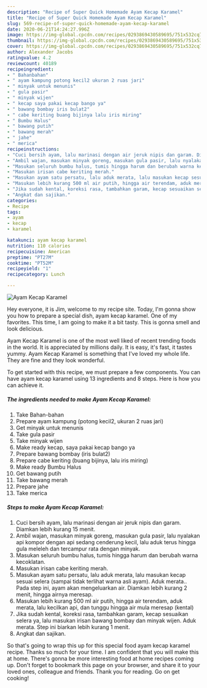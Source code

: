 ```yaml
---
description: "Recipe of Super Quick Homemade Ayam Kecap Karamel"
title: "Recipe of Super Quick Homemade Ayam Kecap Karamel"
slug: 569-recipe-of-super-quick-homemade-ayam-kecap-karamel
date: 2020-06-21T14:24:27.996Z
image: https://img-global.cpcdn.com/recipes/0293869430589695/751x532cq70/ayam-kecap-karamel-foto-resep-utama.jpg
thumbnail: https://img-global.cpcdn.com/recipes/0293869430589695/751x532cq70/ayam-kecap-karamel-foto-resep-utama.jpg
cover: https://img-global.cpcdn.com/recipes/0293869430589695/751x532cq70/ayam-kecap-karamel-foto-resep-utama.jpg
author: Alexander Jacobs
ratingvalue: 4.2
reviewcount: 40189
recipeingredient:
- " Bahanbahan"
- " ayam kampung potong kecil2 ukuran 2 ruas jari"
- " minyak untuk menunis"
- " gula pasir"
- " minyak wijen"
- " kecap saya pakai kecap bango ya"
- " bawang bombay iris bulat2"
- " cabe keriting buang bijinya lalu iris miring"
- " Bumbu Halus"
- " bawang putih"
- " bawang merah"
- " jahe"
- " merica"
recipeinstructions:
- "Cuci bersih ayam, lalu marinasi dengan air jeruk nipis dan garam. Diamkan lebih kurang 15 menit."
- "Ambil wajan, masukan minyak goreng, masukan gula pasir, lalu nyalakan api kompor dengan api sedang cenderung kecil, lalu aduk terus hingga gula meleleh dan tercampur rata dengan minyak."
- "Masukan seluruh bumbu halus, tumis hingga harum dan berubah warna kecoklatan."
- "Masukan irisan cabe keriting merah."
- "Masukan ayam satu persatu, lalu aduk merata, lalu masukan kecap sesuai selera (sampai tidak terlihat warna asli ayam). Aduk merata.. Pada step ini, ayam akan mengeluarkan air. Diamkan lebih kurang 2 menit, hingga airnya meresap."
- "Masukan lebih kurang 500 ml air putih, hingga air terendam, aduk merata, lalu kecilkan api, dan tunggu hingga air mula meresap (kental)"
- "Jika sudah kental, koreksi rasa, tambahkan garam, kecap sesuaikan selera ya, lalu masukan irisan bawang bombay dan minyak wijen. Aduk merata. Step ini biarkan lebih kurang 1 menit."
- "Angkat dan sajikan."
categories:
- Recipe
tags:
- ayam
- kecap
- karamel

katakunci: ayam kecap karamel 
nutrition: 110 calories
recipecuisine: American
preptime: "PT27M"
cooktime: "PT52M"
recipeyield: "1"
recipecategory: Lunch

---
```



![Ayam Kecap Karamel](https://img-global.cpcdn.com/recipes/0293869430589695/751x532cq70/ayam-kecap-karamel-foto-resep-utama.jpg)

Hey everyone, it is Jim, welcome to my recipe site. Today, I'm gonna show you how to prepare a special dish, ayam kecap karamel. One of my favorites. This time, I am going to make it a bit tasty. This is gonna smell and look delicious.



Ayam Kecap Karamel is one of the most well liked of recent trending foods in the world. It is appreciated by millions daily. It is easy, it's fast, it tastes yummy. Ayam Kecap Karamel is something that I've loved my whole life. They are fine and they look wonderful.


To get started with this recipe, we must prepare a few components. You can have ayam kecap karamel using 13 ingredients and 8 steps. Here is how you can achieve it.

<!--inarticleads1-->

##### The ingredients needed to make Ayam Kecap Karamel:

1. Take  Bahan-bahan
1. Prepare  ayam kampung (potong kecil2, ukuran 2 ruas jari)
1. Get  minyak untuk menunis
1. Take  gula pasir
1. Take  minyak wijen
1. Make ready  kecap, saya pakai kecap bango ya
1. Prepare  bawang bombay (iris bulat2)
1. Prepare  cabe keriting (buang bijinya, lalu iris miring)
1. Make ready  Bumbu Halus
1. Get  bawang putih
1. Take  bawang merah
1. Prepare  jahe
1. Take  merica




<!--inarticleads2-->

##### Steps to make Ayam Kecap Karamel:

1. Cuci bersih ayam, lalu marinasi dengan air jeruk nipis dan garam. Diamkan lebih kurang 15 menit.
1. Ambil wajan, masukan minyak goreng, masukan gula pasir, lalu nyalakan api kompor dengan api sedang cenderung kecil, lalu aduk terus hingga gula meleleh dan tercampur rata dengan minyak.
1. Masukan seluruh bumbu halus, tumis hingga harum dan berubah warna kecoklatan.
1. Masukan irisan cabe keriting merah.
1. Masukan ayam satu persatu, lalu aduk merata, lalu masukan kecap sesuai selera (sampai tidak terlihat warna asli ayam). Aduk merata.. Pada step ini, ayam akan mengeluarkan air. Diamkan lebih kurang 2 menit, hingga airnya meresap.
1. Masukan lebih kurang 500 ml air putih, hingga air terendam, aduk merata, lalu kecilkan api, dan tunggu hingga air mula meresap (kental)
1. Jika sudah kental, koreksi rasa, tambahkan garam, kecap sesuaikan selera ya, lalu masukan irisan bawang bombay dan minyak wijen. Aduk merata. Step ini biarkan lebih kurang 1 menit.
1. Angkat dan sajikan.




So that's going to wrap this up for this special food ayam kecap karamel recipe. Thanks so much for your time. I am confident that you will make this at home. There's gonna be more interesting food at home recipes coming up. Don't forget to bookmark this page on your browser, and share it to your loved ones, colleague and friends. Thank you for reading. Go on get cooking!
